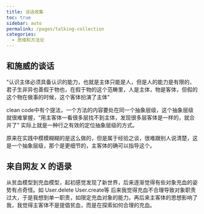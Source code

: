 ```yaml
---
title: 谈话收集
toc: true
sidebar: auto
permalink: /pages/talking-collection
categories: 
  - 思维和方法论
---
```


## 和施威的谈话

"认识主体必须具备认识的能力，也就是主体只能是人，但是人的能力是有限的，君子生非异也善假于物也，在假于物的这个范畴里，人是主体，物是客体，但假的这个物在做事的时候，这个客体扮演了主体"

clean code中有个提法，一个方法的内容要处在同一个抽象层级，这个抽象层级就很难掌握，“用主客体一看很多层找不到主体，发现很多层客体是一样的，就合并了” 实际上就是一种行之有效的定位抽象层级的方式。

原来在实践中模模糊糊的是这么做的，但是属于经验之谈，很难跟别人说清楚，这是一个抽象层级，那个是更细节的，主客体的确可以指导这个。

## 来自网友 X 的语录

从贫血模型到充血模型，起初感觉发现了新世界，后来逐渐觉得有些对象充血的姿势有点奇怪。如
User.delete
User.create等
后来我觉得充血不合理导致对象职责过大，于是我想到单一职责，如限定充血对象的能力。再后来主客体的思想影响了我，我觉得主客体不是提倡贫血，而是在探索如何合理的充血。

